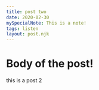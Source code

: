 ```yaml
---
title: post two
date: 2020-02-30
mySpecialNote: This is a note!
tags: listen
layout: post.njk
---
```


# Body of the post!

this is a post 2